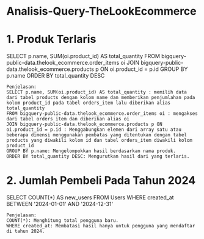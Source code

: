 # Analisis-Query-TheLookEcommerce

# 1. Produk Terlaris
SELECT
    p.name, 
    SUM(oi.product_id) AS total_quantity
FROM 
    bigquery-public-data.thelook_ecommerce.order_items oi
JOIN 
    bigquery-public-data.thelook_ecommerce.products p ON oi.product_id = p.id
GROUP BY 
    p.name
ORDER BY 
    total_quantity DESC

    Penjelasan:
    SELECT p.name, SUM(oi.product_id) AS total_quantity : memilih data dari tabel products dengan kolom name dan memberikan penjumlahan pada kolom product_id pada tabel orders_item lalu diberikan alias total_quantity
    FROM bigquery-public-data.thelook_ecommerce.order_items oi : mengakses dari tabel orders item dan diberikan alias oi
    JOIN bigquery-public-data.thelook_ecommerce.products p ON oi.product_id = p.id : Menggabungkan elemen dari array satu atau beberapa dimensi menggunakan pembatas yang ditentukan dengan tabel products yang diwakili kolom id dan tabel orders_item diwakili kolom product_id
    GROUP BY p.name: Mengelompokkan hasil berdasarkan nama produk. 
    ORDER BY total_quantity DESC: Mengurutkan hasil dari yang terlaris.

# 2. Jumlah Pembeli Pada Tahun 2024
SELECT 
    COUNT(*) AS new_users
FROM 
    Users
WHERE 
    created_at BETWEEN '2024-01-01' AND '2024-12-31'

    Penjelasan:
    COUNT(*): Menghitung total pengguna baru.
    WHERE created_at: Membatasi hasil hanya untuk pengguna yang mendaftar di tahun 2024.
    
    
    
